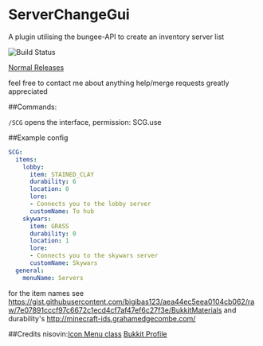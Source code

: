 # ServerChangeGui
A plugin utilising the bungee-API to create an inventory server list

![Build Status](http://ci.dingemans.mooo.com:8080/buildStatus/icon?job=BigiBukkitLib)

 [Normal Releases](https://github.com/bigibas123/ServerChangeGui/releases "Normal Releases")



feel free to contact me about anything
help/merge requests greatly appreciated


##Commands:

  `/SCG` opens the interface, permission: SCG.use


##Example config
```YAML
SCG:
  items:
    lobby:
      item: STAINED_CLAY
      durability: 6
      location: 0
      lore:
      - Connects you to the lobby server
      customName: To hub
    skywars:
      item: GRASS
      durability: 0
      location: 1
      lore:
      - Connects you to the skywars server
      customName: Skywars
  general:
    menuName: Servers

```

for the item names see https://gist.githubusercontent.com/bigibas123/aea44ec5eea0104cb062/raw/7e07891cccf97c6672c1ecd4cf7af47ef6c27f3e/BukkitMaterials and durability's http://minecraft-ids.grahamedgecombe.com/


##Credits
nisovin:[Icon Menu class](http://bukkit.org/threads/icon-menu.108342/) [Bukkit Profile](http://bukkit.org/members/nisovin.2980/)
